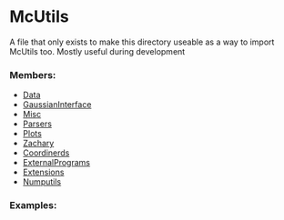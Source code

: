 # <a id="McUtils">McUtils</a>
    
A file that only exists to make this directory useable as a way to import McUtils too.
Mostly useful during development

### Members:

  - [Data](McUtils/McUtils/Data.md)
  - [GaussianInterface](McUtils/McUtils/GaussianInterface.md)
  - [Misc](McUtils/McUtils/Misc.md)
  - [Parsers](McUtils/McUtils/Parsers.md)
  - [Plots](McUtils/McUtils/Plots.md)
  - [Zachary](McUtils/McUtils/Zachary.md)
  - [Coordinerds](McUtils/McUtils/Coordinerds.md)
  - [ExternalPrograms](McUtils/McUtils/ExternalPrograms.md)
  - [Extensions](McUtils/McUtils/Extensions.md)
  - [Numputils](McUtils/McUtils/Numputils.md)

### Examples:

